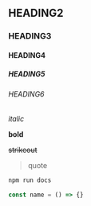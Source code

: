 ## HEADING2
### HEADING3
#### HEADING4
##### HEADING5
###### HEADING6

*italic*

**bold**

~~strikeout~~
> quote
```sh
npm run docs
```

```js
const name = () => {}
```


